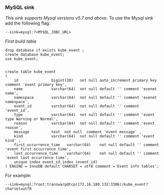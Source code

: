 ### MySQL sink

*This sink supports Mysql versions v5.7 and above*.
To use the Mysql sink add the following flag:

	--sink=mysql:?<MYSQL_JDBC_URL>

*First build table*

```
drop database if exists kube_event ;
create database kube_event;
use kube_event;


create table kube_event
(
    id               bigint(20)   not null auto_increment primary key comment 'event primary key',
    name             varchar(64)  not null default '' comment 'evenet name',
    namespace        varchar(64)  not null default '' comment 'evenet namespace',
    event_id         varchar(64)  not null default '' comment 'event_id',
    type             varchar(64)  not null default '' comment 'event type Warning or Normal',
    reason           varchar(64)  not null default '' comment 'event reason',
    message          text  not null  comment 'event message' ,
    kind             varchar(64)  not null default '' comment 'event kind' ,
    first_occurrence_time   varchar(64)    not null default '' comment 'event first occurrence time',
    last_occurrence_time    varchar(64)    not null default '' comment 'event last occurrence time',
    unique index event_id_index (event_id)
) ENGINE = InnoDB default CHARSET = utf8 comment ='Event info tables';
```

For example:

    --sink=mysql:?root:transwarp@tcp(172.16.180.132:3306)/kube_event?charset=utf8
